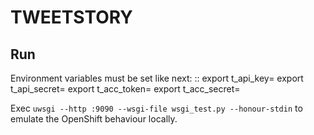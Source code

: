TWEETSTORY
==========

Run
---

Environment variables must be set like next: ::
    export t_api_key=<yourdata>
    export t_api_secret=<yourdata>
    export t_acc_token=<yourdata>
    export t_acc_secret=<yourdata>

Exec ``uwsgi --http :9090 --wsgi-file wsgi_test.py --honour-stdin`` to emulate the OpenShift behaviour locally.